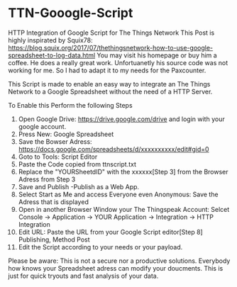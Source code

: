 # TTN-Gooogle-Script
HTTP Integration of Google Script for The Things Network 
This Post is highly inspirated by Squix78: https://blog.squix.org/2017/07/thethingsnetwork-how-to-use-google-spreadsheet-to-log-data.html
You may visit his homepage or buy him a coffee. He does a really great work. Unfortuanetly his source code was not working for me. So I had to adapt it to my needs for the Paxcounter.

This Script is made to enable an easy way to integrate an The Things Network to a Google Spreadsheet without the need of a HTTP Server.

To Enable this Perform the following Steps
1. Open Google Drive: https://drive.google.com/drive and login with your google account.
2. Press New: Google Spreadsheet
3. Save the Bowser Adress: https://docs.google.com/spreadsheets/d/xxxxxxxxxx/edit#gid=0 
4. Goto to Tools: Script Editor
5. Paste the Code copied from ttnscript.txt 
6. Replace the "YOURSheetdID" with the xxxxxx[Step 3] from the Browser Adress from Step 3
7. Save and Publish -Publish as a Web App.
8. Select Start as Me and access Everyone even Anonymous: Save the Adress that is displayed
9. Open in another Browser Window your The Thingspeak Account: Selcet Console -> Application -> YOUR Application -> Integration -> HTTP Integration
10. Edit URL: Paste the URL from your Google Script editor[Step 8] Publishing, Method Post
11. Edit the Script according to your needs or your payload.


Please  be aware: This is not a secure nor a productive solutions. Everybody how knows your Spreadsheet adress can modify your doucments.
This is just for quick tryouts and fast analysis of your data.

